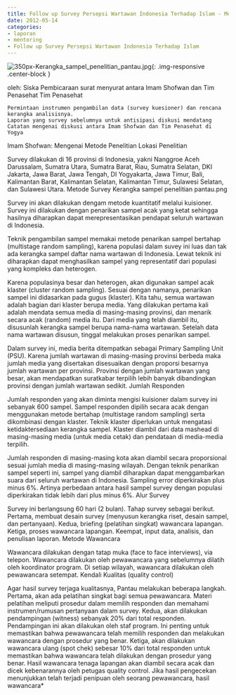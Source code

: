 ```yaml
---
title: Follow up Survey Persepsi Wartawan Indonesia Terhadap Islam - Mentoring 14 Mei 2012 
date: 2012-05-14 
categories:
- laporan
- mentoring
- Follow up Survey Persepsi Wartawan Indonesia Terhadap Islam
---
```


![350px-Kerangka_sampel_penelitian_pantau.jpg](/_uploads/350px-Kerangka_sampel_penelitian_pantau.jpg){: .img-responsive .center-block }

oleh: Siska Pembicaraan surat menyurat antara Imam Shofwan dan Tim Penasehat
Tim Penasehat

    Permintaan instrumen pengambilan data (survey kuesioner) dan rencana kerangka analisisnya.
    Laporan yang survey sebelumnya untuk antisipasi diskusi mendatang
    Catatan mengenai diskusi antara Imam Shofwan dan Tim Penasehat di Yogya

Imam Shofwan: Mengenai Metode Penelitian
Lokasi Penelitian

Survey dilakukan di 16 provinsi di Indonesia, yakni Nanggroe Aceh Darussalam, Sumatra Utara, Sumatra Barat, Riau, Sumatra Selatan, DKI Jakarta, Jawa Barat, Jawa Tengah, DI Yogyakarta, Jawa Timur, Bali, Kalimantan Barat, Kalimantan Selatan, Kalimantan Timur, Sulawesi Selatan, dan Sulawesi Utara.
Metode Survey
Kerangka sampel penelitian pantau.png

Survey ini akan dilakukan dengam metode kuantitatif melalui kuisioner. Survey ini dilakukan dengan penarikan sampel acak yang ketat sehingga hasilnya diharapkan dapat merepresentasikan pendapat seluruh wartawan di Indonesia.

Teknik pengambilan sampel memakai metode penarikan sampel bertahap (multistage random sampling), karena populasi dalam suvey ini luas dan tak ada kerangka sampel daftar nama wartawan di Indonesia. Lewat teknik ini diharapkan dapat menghasilkan sampel yang representatif dari populasi yang kompleks dan heterogen.

Karena populasinya besar dan heterogen, akan digunakan sampel acak klaster (cluster random sampling). Sesuai dengan namanya, penarikan sampel ini didasarkan pada gugus (klaster). Kita tahu, semua wartawan adalah bagian dari klaster berupa media. Yang dilakukan pertama kali adalah mendata semua media di masing-masing provinsi, dan menarik secara acak (random) media itu. Dari media yang telah diambil itu, disusunlah kerangka sampel berupa nama-nama wartawan. Setelah data nama wartawan disusun, tinggal melakukan proses penarikan sampel.

Dalam survey ini, media berita ditempatkan sebagai Primary Sampling Unit (PSU). Karena jumlah wartawan di masing-masing provinsi berbeda maka jumlah media yang disertakan disesuaikan dengan proporsi besarnya jumlah wartawan per provinsi. Provinsi dengan jumlah wartawan yang besar, akan mendapatkan suratkabar terpilih lebih banyak dibandingkan provinsi dengan jumlah wartawan sedikit.
Jumlah Responden

Jumlah responden yang akan diminta mengisi kuisioner dalam survey ini sebanyak 600 sampel. Sampel responden dipilih secara acak dengan menggunakan metode bertahap (multistage random sampling) serta dikombinasi dengan klaster. Teknik klaster diperlukan untuk mengatasi ketidaktersediaan kerangka sampel. Klaster diambil dari data mashead di masing-masing media (untuk media cetak) dan pendataan di media-media terpilih.

Jumlah responden di masing-masing kota akan diambil secara proporsional sesuai jumlah media di masing-masing wilayah. Dengan teknik penarikan sampel seperti ini, sampel yang diambil diharapkan dapat menggambarkan suara dari seluruh wartawan di Indonesia. Sampling error diperkirakan plus minus 6%. Artinya perbedaan antara hasil sampel survey dengan populasi diperkirakan tidak lebih dari plus minus 6%.
Alur Survey

Survey ini berlangsung 60 hari (2 bulan). Tahap survey sebagai berikut. Pertama, membuat desain survey (menyusun kerangka riset, desain sampel, dan pertanyaan). Kedua, briefing (pelatihan singkat) wawancara lapangan. Ketiga, proses wawancara lapangan. Keempat, input data, analisis, dan penulisan laporan.
Metode Wawancara

Wawancara dilakukan dengan tatap muka (face to face interviews), via telepon. Wawancara dilakukan oleh pewawancara yang sebelumnya dilatih oleh koordinator program. Di setiap wilayah, wawancara dilakukan oleh pewawancara setempat.
Kendali Kualitas (quality control)

Agar hasil survey terjaga kualitasnya, Pantau melakukan beberapa langkah. Pertama, akan ada pelatihan singkat bagi semua pewawancara. Materi pelatihan meliputi prosedur dalam memilih responden dan memahami instrumen/rumusan pertanyaan dalam survey. Kedua, akan dilakukan pendampingan (witness) sebanyak 20% dari total responden. Pendampingan ini akan dilakukan oleh staf program. Ini penting untuk memastikan bahwa pewawancara telah memilih responden dan melakukan wawancara dengan prosedur yang benar. Ketiga, akan dilakukan wawancara ulang (spot chek) sebesar 10% dari total responden untuk memastikan bahwa wawancara telah dilakukan dengan prosedur yang benar. Hasil wawancara tenaga lapangan akan diambil secara acak dan dicek kebenarannya oleh petugas quality control. Jika hasil pengecekan menunjukkan telah terjadi penipuan oleh seorang pewawancara, hasil wawancara*

